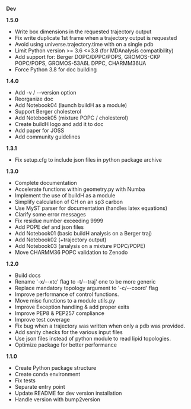 **Dev**

**1.5.0**

- Write box dimensions in the requested trajectory output
- Fix write duplicate 1st frame when a trajectory output is requested
- Avoid using universe.trajectory.time with on a single pdb
- Limit Python version >= 3.6 <=3.8 (for MDAnalysis compatibility)
- Add support for: Berger DOPC/DPPC/POPS, GROMOS-CKP POPC/POPS, GROMOS-53A6L DPPC, CHARMM36UA
- Force Python 3.8 for doc building 

**1.4.0**

- Add -v / --version option
- Reorganize doc
- Add Notebook04 (launch buildH as a module)
- Support Berger cholesterol
- Add Notebook05 (mixture POPC / cholesterol)
- Create buildH logo and add it to doc
- Add paper for JOSS
- Add community guidelines

**1.3.1**

- Fix setup.cfg to include json files in python package archive

**1.3.0**

- Complete documentation
- Accelerate functions within geometry.py with Numba
- Implement the use of buildH as a module
- Simplify calculation of CH on an sp3 carbon
- Use MyST parser for documentation (handles latex equations)
- Clarify some error messages
- Fix residue number exceeding 9999
- Add POPE def and json files
- Add Notebook01 (basic buildH analysis on a Berger traj)
- Add Notebook02 (+trajectory output)
- Add Notebook03 (analysis on a mixture POPC/POPE)
- Move CHARMM36 POPC validation to Zenodo

**1.2.0**

- Build docs
- Rename '-x/--xtc' flag to -t/--traj' one to be more generic
- Replace mandatory topology argument to '-c/--coord' flag
- Improve performance of control functions.
- Move misc functions to a module utils.py
- Improve Exception handling & add proper exits
- Improve PEP8 & PEP257 compliance
- Improve test coverage
- Fix bug when a trajectory was written when only a pdb was provided.
- Add sanity checks for the various input files
- Use json files instead of python module to read lipid topologies.
- Optimize package for better performance

**1.1.0**

- Create Python package structure
- Create conda environment
- Fix tests
- Separate entry point
- Update README for dev version installation
- Handle version with bump2version
